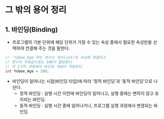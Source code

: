 # 그 밖의 용어 정리

## 1. 바인딩(Binding)
* 프로그램의 기본 단위에 해당 단위가 가질 수 있는 속성 중에서 필요한 속성만을 선택하여 연결해 주는 것을 말한다.
```C++
// 'Yobee_Age'라는 변수는 정수(int)의 속성에 연결되고
// 변수의 자료값으로는 100이 할당된다
// 이 2가지 과정에서 바인딩 개념이 적용된다
int Yobee_Age = 100;
```
* 바인딩이 일어나는 시점(바인딩 타임)에 따라 '정적 바인딩'과 '동적 바인딩'으로 나뉜다.
  * 정적 바인딩 : 실행 시간 이전에 바인딩이 일어나고, 실행 중에는 변하지 않고 유지되는 바인딩.
  * 동적 바인딩 : 실행 시간 중에 일어나거나, 프로그램 실행 과정에서 변경되는 바인딩.
